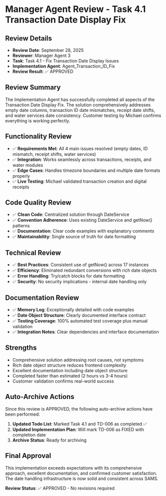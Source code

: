 # Manager Agent Review - Task 4.1 Transaction Date Display Fix

## Review Details
- **Review Date**: September 28, 2025
- **Reviewer**: Manager Agent 3
- **Task**: Task 4.1 - Fix Transaction Date Display Issues
- **Implementation Agent**: Agent_Transaction_ID_Fix
- **Review Result**: ✅ APPROVED

## Review Summary
The Implementation Agent has successfully completed all aspects of the Transaction Date Display Fix. The solution comprehensively addresses empty date columns, transaction ID date mismatches, receipt date shifts, and water services date consistency. Customer testing by Michael confirms everything is working perfectly.

## Functionality Review
- ✅ **Requirements Met**: All 4 main issues resolved (empty dates, ID mismatch, receipt shifts, water services)
- ✅ **Integration**: Works seamlessly across transactions, receipts, and water modules
- ✅ **Edge Cases**: Handles timezone boundaries and multiple date formats properly
- ✅ **Live Testing**: Michael validated transaction creation and digital receipts

## Code Quality Review
- ✅ **Clean Code**: Centralized solution through DateService
- ✅ **Convention Adherence**: Uses existing DateService and getNow() patterns
- ✅ **Documentation**: Clear code examples with explanatory comments
- ✅ **Maintainability**: Single source of truth for date formatting

## Technical Review
- ✅ **Best Practices**: Consistent use of getNow() across 17 instances
- ✅ **Efficiency**: Eliminated redundant conversions with rich date objects
- ✅ **Error Handling**: Try/catch blocks for date formatting
- ✅ **Security**: No security implications - internal date handling only

## Documentation Review
- ✅ **Memory Log**: Exceptionally detailed with code examples
- ✅ **Date Object Structure**: Clearly documented interface contract
- ✅ **Testing Coverage**: 100% automated test coverage plus manual validation
- ✅ **Integration Notes**: Clear dependencies and interface documentation

## Strengths
- Comprehensive solution addressing root causes, not symptoms
- Rich date object structure reduces frontend complexity
- Excellent documentation including date object structure
- Completed faster than estimated (2 hours vs 3-4 hours)
- Customer validation confirms real-world success

## Auto-Archive Actions
Since this review is APPROVED, the following auto-archive actions have been performed:

1. **Updated Todo List**: Marked Task 4.1 and TD-006 as completed ✅
2. **Updated Implementation Plan**: Will mark TD-006 as FIXED with completion date
3. **Archive Status**: Ready for archiving

## Final Approval
This implementation exceeds expectations with its comprehensive approach, excellent documentation, and confirmed customer satisfaction. The date handling infrastructure is now solid and consistent across SAMS.

**Review Status**: ✅ APPROVED - No revisions required